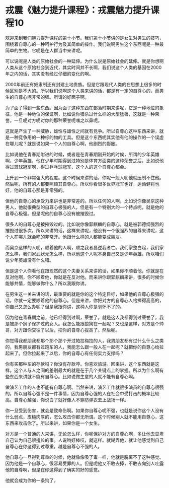 # 戎震《魅力提升课程》：戎震魅力提升课程10

欢迎来到我们魅力提升课程的第十小节。我们第十小节讲的是女生对男生的技巧，围绕着自尊心的一种呵护行为及其简单的操作。我们说啊男生这个东西呢是一种最简单的生物。它呢是在人群当中来讲呢。

可以说呢是人类的原始社会的一种延伸。为什么说是原始社会的延伸。就是你想啊人类从这个原始社会到近代，其实时间并不长啊，我们说这个人类的基因在2000年之内的话，其实没有经过仔细的变化的啊。

2000年前还有奴隶制还有封建土地贵族。但是它跟现代人类的在思想上很多的时候区别是不大的。所以我们说啊这个人类来讲的话，都是有一定的自尊心的，而男生的自尊心呢非常的强。所谓的好面子啊。

为了面子得到一些东西。因为面子这种东西在部落时期来讲呢，它是一种地位的象征。他是一种地位的保证啊，比如说你猎杀过什么样的大型猛兽，这就是一种荣誉。一旦呢对方呢对你的那种荣誉呢嗤之以鼻呢。

这就是产生了一种威胁，雄性与雄性之间就有竞争。所以自尊心这种东西来讲，就是一种竞争用的一种标的物的工具。但是这个东西呢其实他有他的操作的一个误虚在哪儿呢？就是说如果一个人的自尊心啊，他剧烈的膨胀。

比如说他在青春期附进的时候，或者是在青春期刚开始的时候，所谓的少年英雄啊，少年英雄，他在少年时期得到过特别是体育方面类的这种荣誉之后，比如说他得过篮球冠军啊，得过乒乓球冠军，这个人的这个自尊心都会。

上升到一个非常强大的程度。这个时候来讲的话，你呢一般人呢他就压制不住他。然后呢，所有的人都要照顾其自尊心。所以你看很多世界冠军也好，运动健将也好，他的自尊心那是非常强的。

但他的自尊心的承受力来讲也是非常差的。所以任何的人啊，比如说你像吴京这种男人，他就很典型的自尊心极强的人，但是有一个特别大的一个特点呢，就是他的自尊心极强。但是呢他的自尊心没有被摧毁过。

很多人的自尊心是被摧毁过的。比如说你像郭麒麟的自尊心，就是被郭德纲强烈的摧毁过很多次。所以来讲的话，这样来讲呢，他没有一个很强烈的自尊来讲呢，这个人在哪儿就会吃的非常开。他跟什么样的人都能变成朋友。

而吴京这样的人呢，顺着他的人啊，顺之我者昌逆我者亡。我们家整白起，我们家怎么样，我们家武状元怎么样，所以他这个人呢本身自己又是少年英雄，所以咱们说少年英雄没有什么错。

但是这个人你看他在跟现然的这个夫妻关系来讲的话，如果你不顺着他，你就是在反对他啊，你不顺着他，你就是在反对他。而来讲你跟郭麒麟来讲，很多的时候你能够共情，能够做你什么？所以我跟你讲。

在男生这一关来讲的话，最重要的就是你的这个特定目标，如果他的自尊心极强的话，你就一定要顺着他的自尊心。但是来讲，你把对方的自尊心人格捧得高高的，你自己又怎么办呢？但是我跟你讲，这种人你是驯怀不了的。

因为他在青春期之前，他已经得到过啊，荣誉了。就是这人我都得到过荣誉了，我是被那个狮子保护过的女人。我怎么能跟狼狗在一起呢？又也是这样，对方是个帅哥，对方跟你交往了以后，把你的自尊心拔高了。然后呢。

你觉得我都朋我都那个那个那个开过帕拉梅拉的人，我男朋友都有过什么什么之类的，我男朋友都有过跑车的人，我能怎么跟一般人在一起呢？就把你的自尊心给拉起来了。但你拉起来了以后，你的自尊心有任何实力支撑吗？

你有买那种车的存款吗？你没有存款哼。你喜欢旅游。回来讲，这个东西就是这样。这个人与人之间的差别最大的就是在于几个关键点上的掌握。所以为什么啊有些东西来讲就不能有自尊心。比如说做生意的人就不能有自尊心啊。

做演艺工作的人也不能有自尊心啊。当然来讲，演艺工作就很多演员的自尊心很强的，所以自尊心强不是一件事情，因为自尊心强的人在社会中受打击的概率比较高。自尊心越强，你说白了就好像人不穿防弹衣去上战场一样。

你一旦受到伤害，就会是致命伤啊。如果你自尊心呢不强，也就是说你这个人没有什么弱点，皮糙肉厚的，怎么攻击你都无所谓。这个时候别人就不能用自尊心，这东西来攻击你了。所以来讲，如果你是一个女生。

对方是一个普通的人来讲，无论怎么样，你呢保护对方的自尊心啊，多让他去显卑自己认为自己很擅长的事。人说哟好棒哎，就这样。就糊弄他，就让他感觉到自己自尊心在你这得到过尊重。越是自尊心不强的人。

他自尊心一旦得到尊重的时候，他就像像吸了毒一样，他就是脱离不了这种感觉。因为他是一个自尊心，很容易受罪的人。但是呢他又不敢去捧，不敢去向别人吐露他的自尊啊，但是在你这得到了确实的好的感觉。

他就会成为你的一条狗了。